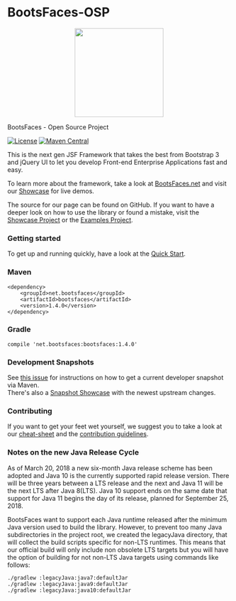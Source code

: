 BootsFaces-OSP
==============

<p align="center">
    <img src="http://www.bootsfaces.net/javax.faces.resource/bsf.full.teal.png.jsf?ln=images" width="200">
</p>

BootsFaces - Open Source Project

[![License](https://img.shields.io/:license-Apache2-blue.svg)](http://www.apache.org/licenses/LICENSE-2.0)
[![Maven Central](https://maven-badges.herokuapp.com/maven-central/net.bootsfaces/bootsfaces/badge.svg)](https://maven-badges.herokuapp.com/maven-central/net.bootsfaces/bootsfaces)

This is the next gen JSF Framework that takes the best from Bootstrap 3 and jQuery UI to let you develop Front-end Enterprise Applications fast and easy.

To learn more about the framework, take a look at  [BootsFaces.net](http://www.bootsfaces.net/) and visit our [Showcase](http://showcase.bootsfaces.net) for live demos.

The source for our page can be found on GitHub. If you want to have a deeper look on how to use the library or found a mistake, visit the [Showcase Project](https://github.com/TheCoder4eu/BootsFacesWeb) or the [Examples Project](https://github.com/TheCoder4eu/BootsFaces-examples).

### Getting started
To get up and running quickly, have a look at the [Quick Start](http://www.bootsfaces.net/quick-start.jsf).

### Maven

    <dependency>
        <groupId>net.bootsfaces</groupId>
        <artifactId>bootsfaces</artifactId>
        <version>1.4.0</version>
    </dependency>

### Gradle

    compile 'net.bootsfaces:bootsfaces:1.4.0'

### Development Snapshots

See [this issue](https://github.com/TheCoder4eu/BootsFaces-OSP/issues/369) for instructions on how to get a current developer snapshot via Maven.  
There's also a [Snapshot Showcase](http://www3.bootsfaces.net/Showcase/) with the newest upstream changes.

### Contributing
If you want to get your feet wet yourself, we suggest you to take a look at our [cheat-sheet](cheat-sheet.md) and the [contribution guidelines](CONTRIBUTING.md).

### Notes on the new Java Release Cycle
As of March 20, 2018 a new six-month Java release scheme has been adopted and Java 10 is the currently supported rapid release version.
There will be three years between a LTS release and the next and Java 11 will be the next LTS after Java 8(LTS).
Java 10 support ends on the same date that support for Java 11 begins the day of its release, planned for September 25, 2018.

BootsFaces want to support each Java runtime released after the minimum Java version used to build the library.
However, to prevent too many Java subdirectories in the project root, we created the legacyJava directory, that will collect the build scripts specific for non-LTS runtimes.
This means that our official build will only include non obsolete LTS targets but you will have the option of building for not non-LTS Java targets using commands like follows:

```
./gradlew :legacyJava:java7:defaultJar
./gradlew :legacyJava:java9:defaultJar
./gradlew :legacyJava:java10:defaultJar
```



